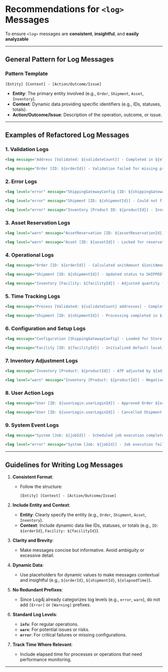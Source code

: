 # Recommendations for `<log>` Messages

To ensure `<log>` messages are **consistent**, **insightful**, and **easily analyzable** 

---

## **General Pattern for Log Messages**

### **Pattern Template**

```plaintext
[Entity] [Context] - [Action/Outcome/Issue]
```

- **Entity**: The primary entity involved (e.g., `Order`, `Shipment`, `Asset`, `Inventory`).
- **Context**: Dynamic data providing specific identifiers (e.g., IDs, statuses, totals).
- **Action/Outcome/Issue**: Description of the operation, outcome, or issue.

---

## **Examples of Refactored Log Messages**

### 1. **Validation Logs**

```xml
<log message="Address [Validated: ${validateCount}] - Completed in ${elapsedTime} minutes"/>
```

```xml
<log message="Order [ID: ${orderId}] - Validation failed for missing productId"/>
```

### 2. **Error Logs**

```xml
<log level="error" message="ShippingGatewayConfig [ID: ${shippingGatewayConfigId}] - Missing refundLabelsServiceName, skipping address validation"/>
```

```xml
<log level="error" message="Shipment [ID: ${shipmentId}] - Could not find associated RouteSegment"/>
```

```xml
<log level="error" message="Inventory [Product ID: ${productId}] - Insufficient stock at Facility ${facilityId}"/>
```

### 3. **Asset Reservation Logs**

```xml
<log level="warn" message="AssetReservation [ID: ${assetReservationId}] - Invalid for OrderItem ${orderItem.orderId}:${orderItem.orderItemSeqId} at Facility ${asset.facilityId}"/>
```

```xml
<log level="warn" message="Asset [ID: ${assetId}] - Locked for reservation, remaining ATP: ${asset.availableToPromiseTotal}"/>
```

### 4. **Operational Logs**

```xml
<log message="Order [ID: ${orderId}] - Calculated unitAmount ${unitAmount} for Product ${productId}"/>
```

```xml
<log message="Shipment [ID: ${shipmentId}] - Updated status to SHIPPED"/>
```

```xml
<log message="Inventory [Facility: ${facilityId}] - Adjusted quantity for Product ${productId}, new QOH: ${quantityOnHandTotal}"/>
```

### 5. **Time Tracking Logs**

```xml
<log message="Process [Validated: ${validateCount} addresses] - Completed in ${elapsedTime} minutes"/>
```

```xml
<log message="Shipment [ID: ${shipmentId}] - Processing completed in ${elapsedTime} seconds"/>
```

### 6. **Configuration and Setup Logs**

```xml
<log message="Configuration [ShippingGatewayConfig] - Loaded for Store ${storeId}"/>
```

```xml
<log message="Facility [ID: ${facilityId}] - Initialized default locations"/>
```

### 7. **Inventory Adjustment Logs**

```xml
<log message="Inventory [Product: ${productId}] - ATP adjusted by ${adjustmentQty}, new ATP: ${newAtp}"/>
```

```xml
<log level="warn" message="Inventory [Product: ${productId}] - Negative ATP detected at Facility ${facilityId}"/>
```

### 8. **User Action Logs**

```xml
<log message="User [ID: ${userLogin.userLoginId}] - Approved Order ${orderId}"/>
```

```xml
<log message="User [ID: ${userLogin.userLoginId}] - Cancelled Shipment ${shipmentId}"/>
```

### 9. **System Event Logs**

```xml
<log message="System [Job: ${jobId}] - Scheduled job execution completed successfully"/>
```

```xml
<log level="error" message="System [Job: ${jobId}] - Job execution failed with error ${errorMessage}"/>
```

---

## **Guidelines for Writing Log Messages**

1. **Consistent Format**:
    - Follow the structure:
      ```plaintext
      [Entity] [Context] - [Action/Outcome/Issue]
      ```

2. **Include Entity and Context**:
    - **Entity**: Clearly specify the entity (e.g., `Order`, `Shipment`, `Asset`, `Inventory`).
    - **Context**: Include dynamic data like IDs, statuses, or totals (e.g., `ID: ${orderId}`, `Facility: ${facilityId}`).

3. **Clarity and Brevity**:
    - Make messages concise but informative. Avoid ambiguity or excessive detail.

4. **Dynamic Data**:
    - Use placeholders for dynamic values to make messages contextual and insightful (e.g., `${orderId}`, `${shipmentId}`, `${elapsedTime}`).

5. **No Redundant Prefixes**:
    - Since Log4j already categorizes log levels (e.g., `error`, `warn`), do not add `[Error]` or `[Warning]` prefixes.

6. **Standard Log Levels**:
    - **`info`**: For regular operations.
    - **`warn`**: For potential issues or risks.
    - **`error`**: For critical failures or missing configurations.

7. **Track Time Where Relevant**:
    - Include elapsed time for processes or operations that need performance monitoring.

---

